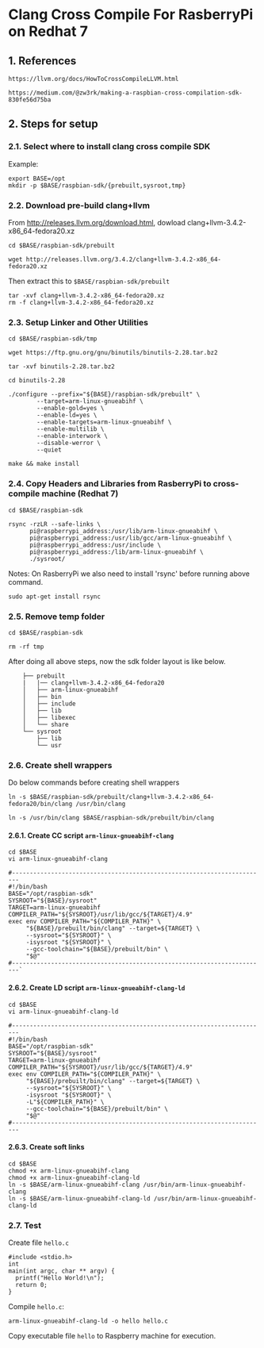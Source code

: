 # Clang Cross Compile For RasberryPi on Redhat 7

## 1. References 
	https://llvm.org/docs/HowToCrossCompileLLVM.html 

	https://medium.com/@zw3rk/making-a-raspbian-cross-compilation-sdk-830fe56d75ba

## 2. Steps for setup 
### 2.1. Select where to install clang cross compile SDK 
Example:

  	export BASE=/opt
  	mkdir -p $BASE/raspbian-sdk/{prebuilt,sysroot,tmp}
  
### 2.2. Download pre-build clang+llvm
From http://releases.llvm.org/download.html, dowload clang+llvm-3.4.2-x86_64-fedora20.xz
	
  	cd $BASE/raspbian-sdk/prebuilt
  
  	wget http://releases.llvm.org/3.4.2/clang+llvm-3.4.2-x86_64-fedora20.xz 
	
Then extract this to `$BASE/raspbian-sdk/prebuilt`

	tar -xvf clang+llvm-3.4.2-x86_64-fedora20.xz
	rm -f clang+llvm-3.4.2-x86_64-fedora20.xz
  
### 2.3. Setup Linker and Other Utilities
  	cd $BASE/raspbian-sdk/tmp 
  
  	wget https://ftp.gnu.org/gnu/binutils/binutils-2.28.tar.bz2 
  
	tar -xvf binutils-2.28.tar.bz2 
  
	cd binutils-2.28 
  
	./configure --prefix="${BASE}/raspbian-sdk/prebuilt" \  
            --target=arm-linux-gnueabihf \            
            --enable-gold=yes \            
            --enable-ld=yes \            
            --enable-targets=arm-linux-gnueabihf \            
            --enable-multilib \            
            --enable-interwork \            
            --disable-werror \            
            --quiet
            
  	make && make install

### 2.4. Copy Headers and Libraries from RasberryPi to cross-compile machine (Redhat 7) 
  	cd $BASE/raspbian-sdk
  
  	rsync -rzLR --safe-links \
	      pi@raspberrypi_address:/usr/lib/arm-linux-gnueabihf \
	      pi@raspberrypi_address:/usr/lib/gcc/arm-linux-gnueabihf \
	      pi@raspberrypi_address:/usr/include \
	      pi@raspberrypi_address:/lib/arm-linux-gnueabihf \
	      ./sysroot/

Notes: On RasberryPi we also need to install 'rsync' before running above command. 

  	sudo apt-get install rsync
  
### 2.5. Remove temp folder 
  	cd $BASE/raspbian-sdk
  
  	rm -rf tmp

After doing all above steps, now the sdk folder layout is like below. 

	    ├── prebuilt
		|   |── clang+llvm-3.4.2-x86_64-fedora20
		│   ├── arm-linux-gnueabihf
		│   ├── bin
		│   ├── include
		│   ├── lib
		│   ├── libexec
		│   └── share
		└── sysroot
			├── lib
			└── usr
        
### 2.6. Create shell wrappers
Do below commands before creating shell wrappers 

	ln -s $BASE/raspbian-sdk/prebuilt/clang+llvm-3.4.2-x86_64-fedora20/bin/clang /usr/bin/clang
 	
	ln -s /usr/bin/clang $BASE/raspbian-sdk/prebuilt/bin/clang

#### 2.6.1. Create CC script `arm-linux-gnueabihf-clang`
	cd $BASE
	vi arm-linux-gnueabihf-clang
	
	#------------------------------------------------------------------------
	#!/bin/bash
	BASE="/opt/raspbian-sdk"
	SYSROOT="${BASE}/sysroot"
	TARGET=arm-linux-gnueabihf
	COMPILER_PATH="${SYSROOT}/usr/lib/gcc/${TARGET}/4.9"
	exec env COMPILER_PATH="${COMPILER_PATH}" \
		 "${BASE}/prebuilt/bin/clang" --target=${TARGET} \
		 --sysroot="${SYSROOT}" \
		 -isysroot "${SYSROOT}" \
		 --gcc-toolchain="${BASE}/prebuilt/bin" \
		 "$@"
	#------------------------------------------------------------------------`
	
	
#### 2.6.2. Create LD script `arm-linux-gnueabihf-clang-ld`
	cd $BASE
	vi arm-linux-gnueabihf-clang-ld
	
	#------------------------------------------------------------------------
	#!/bin/bash
	BASE="/opt/raspbian-sdk"
	SYSROOT="${BASE}/sysroot"
	TARGET=arm-linux-gnueabihf
	COMPILER_PATH="${SYSROOT}/usr/lib/gcc/${TARGET}/4.9"
	exec env COMPILER_PATH="${COMPILER_PATH}" \
		 "${BASE}/prebuilt/bin/clang" --target=${TARGET} \
		 --sysroot="${SYSROOT}" \
		 -isysroot "${SYSROOT}" \
		 -L"${COMPILER_PATH}" \
		 --gcc-toolchain="${BASE}/prebuilt/bin" \
		 "$@"	
	#------------------------------------------------------------------------
	
#### 2.6.3. Create soft links
	cd $BASE
	chmod +x arm-linux-gnueabihf-clang
	chmod +x arm-linux-gnueabihf-clang-ld 
	ln -s $BASE/arm-linux-gnueabihf-clang /usr/bin/arm-linux-gnueabihf-clang
	ln -s $BASE/arm-linux-gnueabihf-clang-ld /usr/bin/arm-linux-gnueabihf-clang-ld

### 2.7. Test
Create file `hello.c`

	#include <stdio.h>
	int
	main(int argc, char ** argv) {
	  printf("Hello World!\n");
	  return 0;
	}

Compile `hello.c`: 

	arm-linux-gnueabihf-clang-ld -o hello hello.c
	
Copy executable file `hello` to Raspberry machine for execution. 

